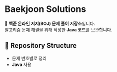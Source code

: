 # Baekjoon Solutions

🚀 **백준 온라인 저지(BOJ) 문제 풀이 저장소**입니다.  
알고리즘 문제 해결을 위해 작성한 **Java 코드**를 보관합니다.

## 📂 Repository Structure
- 문제 번호별로 정리  
- **Java** 사용
